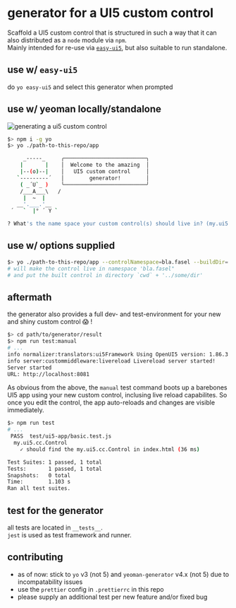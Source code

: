 # generator for a UI5 custom control

Scaffold a UI5 custom control that is structured in such a way that it can also distributed as a `node` module via `npm`.  
Mainly intended for re-use via [`easy-ui5`](https://github.com/SAP/generator-easy-ui5), but also suitable to run standalone.

## use w/ `easy-ui5`

do `yo easy-ui5` and select this generator when prompted

## use w/ yeoman locally/standalone

![generating a ui5 custom control](./generate-ui5-control.gif)

```bash
$> npm i -g yo
$> yo ./path-to-this-repo/app

     _-----_     ╭──────────────────────────╮
    |       |    │  Welcome to the amazing  │
    |--(o)--|    │   UI5 custom control     │
   `---------´   │        generator!        │
    ( _´U`_ )    ╰──────────────────────────╯
    /___A___\   /
     |  ~  |
   __'.___.'__
 ´   `  |° ´ Y `

? What's the name space your custom control(s) should live in? (my.ui5.cc)
```

## use w/ options supplied

```bash
$> yo ./path-to-this-repo/app --controlNamespace=bla.fasel --buildDir=../some/dir
# will make the control live in namespace 'bla.fasel"
# and put the built control in directory `cwd` + '../some/dir'
```

## aftermath

the generator also provides a full dev- and test-environment for your new and shiny custom control 😱 !

```bash
$> cd path/to/generator/result
$> npm run test:manual
# ...
info normalizer:translators:ui5Framework Using OpenUI5 version: 1.86.3
info server:custommiddleware:livereload Livereload server started!
Server started
URL: http://localhost:8081
```

As obvious from the above, the `manual` test command boots up a barebones UI5 app using your new custom control, inclusing live reload capabilites. So once you edit the control, the app auto-reloads and changes are visible immediately.

```bash
$> npm run test
# ...
 PASS  test/ui5-app/basic.test.js
  my.ui5.cc.Control
    ✓ should find the my.ui5.cc.Control in index.html (36 ms)

Test Suites: 1 passed, 1 total
Tests:       1 passed, 1 total
Snapshots:   0 total
Time:        1.103 s
Ran all test suites.
```

## test for the generator

all tests are located in `__tests__`.  
`jest` is used as test framework and runner.

## contributing

- as of now: stick to `yo` v3 (not 5) and `yeoman-generator` v4.x (not 5) due to incompatability issues
- use the `prettier` config in `.prettierrc` in this repo
- please supply an additional test per new feature and/or fixed bug
